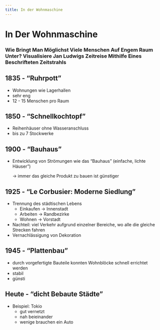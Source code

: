 ```yaml
---
title: In der Wohnmaschine
---
```

# In Der Wohnmaschine

### Wie Bringt Man Möglichst Viele Menschen Auf Engem Raum Unter? Visualisiere Jan Ludwigs Zeitreise Mithilfe Eines Beschrifteten Zeitstrahls

## 1835 - “Ruhrpott”

- Wohnungen wie Lagerhallen
- sehr eng
- 12 - 15 Menschen pro Raum

## 1850 - “Schnellkochtopf”

- Reihenhäuser ohne Wasseranschluss
- bis zu 7 Stockwerke

## 1900 - “Bauhaus”

- Entwicklung von Strömungen wie das “Bauhaus” (einfache, lichte Häuser”)
    
    → immer das gleiche Produkt zu bauen ist günstiger
    

## 1925 - “Le Corbusier: Moderne Siedlung”

- Trennung des städtischen Lebens
    - Einkaufen → Innenstadt
    - Arbeiten → Randbezirke
    - Wohnen → Vorstadt
- Nachteil: viel Verkehr aufgrund einzelner Bereiche, wo alle die gleiche Strecken fahren
- Vernachlässigung von Dekoration

## 1945 - “Plattenbau”

- durch vorgefertigte Bauteile konnten Wohnblöcke schnell errichtet werden
- stabil
- günsti

## Heute - “dicht Bebaute Städte”

- Beispiel: Tokio
    - gut vernetzt
    - nah beieinander
    - wenige brauchen ein Auto
